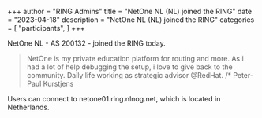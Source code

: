 +++
author = "RING Admins"
title = "NetOne NL (NL) joined the RING"
date = "2023-04-18"
description = "NetOne NL (NL) joined the RING"
categories = [
    "participants",
]
+++

NetOne NL - AS 200132 - joined the RING today.

> NetOne is my private education platform for routing and more. As i had a lot of help debugging the setup, i love to give back to the community. Daily life working as strategic advisor @RedHat. /* Peter-Paul Kurstjens

Users can connect to netone01.ring.nlnog.net, which is located in Netherlands.
